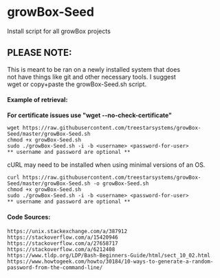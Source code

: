 # growBox-Seed
Install script for all growBox projects

## PLEASE NOTE:  
This is meant to be ran on a newly installed system that does  
not have things like git and other necessary tools. I suggest  
wget or copy+paste the growBox-Seed.sh script.

#### Example of retrieval:  
**For certificate issues use "wget --no-check-certificate"**
```
wget https://raw.githubusercontent.com/treestarsystems/growBox-Seed/master/growBox-Seed.sh
chmod +x growBox-Seed.sh
sudo ./growBox-Seed.sh -i -b <username> <password-for-user>
** username and password are optional **
```
cURL may need to be installed when using minimal versions of an OS.
```
curl https://raw.githubusercontent.com/treestarsystems/growBox-Seed/master/growBox-Seed.sh -o growBox-Seed.sh
chmod +x growBox-Seed.sh
sudo ./growBox-Seed.sh -i -b <username> <password-for-user>
** username and password are optional **
```

#### Code Sources:
```
https://unix.stackexchange.com/a/387912
https://stackoverflow.com/a/15420946
https://stackoverflow.com/a/27658717
https://stackoverflow.com/a/6212408
https://www.tldp.org/LDP/Bash-Beginners-Guide/html/sect_10_02.html
https://www.howtogeek.com/howto/30184/10-ways-to-generate-a-random-password-from-the-command-line/
```
